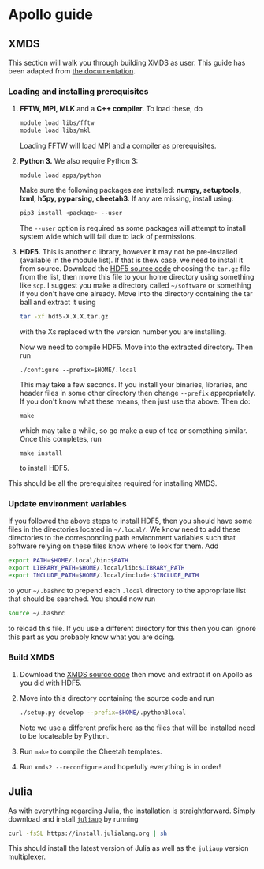 # Apollo guide

## XMDS
This section will walk you through building XMDS as user. This guide has been adapted from [the documentation](http://www.xmds.org/installation.html).
### Loading and installing prerequisites
1.  **FFTW, MPI, MLK** and a **C++ compiler**. To load these, do 
	``` bash
	module load libs/fftw
	module load libs/mkl
	```
	Loading FFTW will load MPI and a compiler as prerequisites.

2. **Python 3.** We also require Python 3:
	```
	module load apps/python
	```
	Make sure the following packages are installed: **numpy, setuptools, lxml, h5py, pyparsing, cheetah3**. 	If any are missing, install using:
	```bash
	pip3 install <package> --user
	```
	The `--user` option is required as some packages will attempt to install system wide which will fail due to lack of permissions.

4. **HDF5.** This is another c library, however it may not be pre-installed (available in the module list). If that is thew case, we need to install it from source.  Download the [HDF5 source code](https://www.hdfgroup.org/downloads/hdf5/source-code/) choosing the `tar.gz` file from the list, then move this file to your home directory using something like `scp`. I suggest you make a directory called `~/software` or something if you don't have one already. Move into the directory containing the tar ball and extract it using 
	```bash
	tar -xf hdf5-X.X.X.tar.gz
	```
	with the Xs replaced with the version number you are installing. 

	Now we need to compile HDF5. Move into the extracted directory. Then run 
    ```
    ./configure --prefix=$HOME/.local
    ```
    This may take a few seconds. If you install your binaries, libraries, and header files in some other directory then change `--prefix` appropriately. If you don't know what   these means, then just use tha above.  Then do:
    ```
    make
    ```
    which may take a while, so go make a cup of tea or something similar. Once this completes, run 
    ```
    make install
    ```
    to install HDF5.

This should be all the prerequisites required for installing XMDS. 
### Update environment variables 
If you followed the above steps to install HDF5, then you should have some files in the directories located in `~/.local/`. We know need to add these directories to the corresponding path environment variables such that software relying on these files know where to look for them. Add
```bash
export PATH=$HOME/.local/bin:$PATH
export LIBRARY_PATH=$HOME/.local/lib:$LIBRARY_PATH
export INCLUDE_PATH=$HOME/.local/include:$INCLUDE_PATH
```
to your `~/.bashrc` to prepend each `.local` directory to the appropriate list that should be searched. You should now run
```bash
source ~/.bashrc
```
to reload this file. If you use a different directory for this then you can ignore this part as you probably know what you are doing. 
### Build XMDS
  1. Download the [XMDS source code](https://sourceforge.net/projects/xmds/) then move and extract it on Apollo as you did with HDF5. 
  2. Move into this directory containing the source code and run
	  ```bash
	  ./setup.py develop --prefix=$HOME/.python3local
	  ```
	  Note we use a different prefix here as the files that will be installed need to be locateable by Python. 

3. Run `make` to compile the Cheetah templates.

4. Run `xmds2 --reconfigure` and hopefully everything is in order!

## Julia

As with everything regarding Julia, the installation is straightforward. Simply download and install [`juliaup`](https://github.com/JuliaLang/juliaup) by running
```bash
curl -fsSL https://install.julialang.org | sh
```
This should install the latest version of Julia as well as the `juliaup` version multiplexer. 
